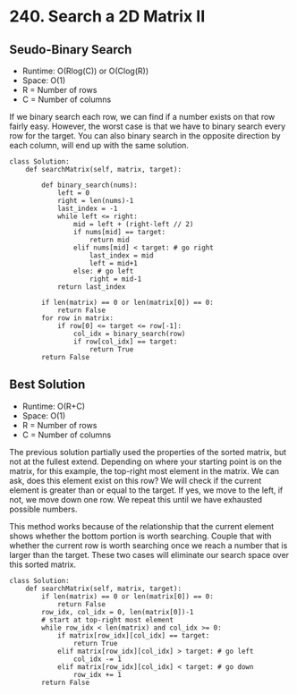 # 240. Search a 2D Matrix II

## Seudo-Binary Search

- Runtime: O(Rlog(C)) or O(Clog(R))
- Space: O(1)
- R = Number of rows
- C = Number of columns

If we binary search each row, we can find if a number exists on that row fairly easy.
However, the worst case is that we have to binary search every row for the target.
You can also binary search in the opposite direction by each column, will end up with the same solution.

```
class Solution:
    def searchMatrix(self, matrix, target):
        
        def binary_search(nums):
            left = 0
            right = len(nums)-1
            last_index = -1
            while left <= right:
                mid = left + (right-left // 2)
                if nums[mid] == target:
                    return mid
                elif nums[mid] < target: # go right
                    last_index = mid
                    left = mid+1
                else: # go left
                    right = mid-1
            return last_index
        
        if len(matrix) == 0 or len(matrix[0]) == 0:
            return False
        for row in matrix:
            if row[0] <= target <= row[-1]:
                col_idx = binary_search(row)
                if row[col_idx] == target:
                    return True
        return False
```

## Best Solution

- Runtime: O(R+C)
- Space: O(1)
- R = Number of rows
- C = Number of columns

The previous solution partially used the properties of the sorted matrix, but not at the fullest extend.
Depending on where your starting point is on the matrix, for this example, the top-right most element in the matrix.
We can ask, does this element exist on this row?
We will check if the current element is greater than or equal to the target.
If yes, we move to the left, if not, we move down one row.
We repeat this until we have exhausted possible numbers.

This method works because of the relationship that the current element shows whether the bottom portion is worth searching.
Couple that with whether the current row is worth searching once we reach a number that is larger than the target.
These two cases will eliminate our search space over this sorted matrix.

```
class Solution:
    def searchMatrix(self, matrix, target):
        if len(matrix) == 0 or len(matrix[0]) == 0:
            return False
        row_idx, col_idx = 0, len(matrix[0])-1
        # start at top-right most element
        while row_idx < len(matrix) and col_idx >= 0:
            if matrix[row_idx][col_idx] == target:
                return True
            elif matrix[row_idx][col_idx] > target: # go left
                col_idx -= 1
            elif matrix[row_idx][col_idx] < target: # go down
                row_idx += 1
        return False
```

